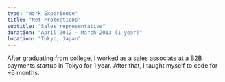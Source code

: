 ```yaml
---
type: "Work Experience"
title: "Net Protections"
subtitle: "Sales representative"
duration: "April 2012 – March 2013 (1 year)"
location: "Tokyo, Japan"
---
```


After graduating from college, I worked as a sales associate at a B2B payments startup in Tokyo for 1 year. After that, I taught myself to code for ~6 months.

